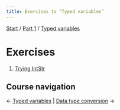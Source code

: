 ```yaml
---
title: Exercises to ‘Typed variables’
---
```


[Start](/raku-course/) / [Part 1](/raku-course/part1) / [Typed variables](/raku-course/typed-variables)

# Exercises

1. [Trying IntStr](intstr)

## Course navigation

← [Typed variables](/raku-course/typed-variables) | [Data type conversion](/raku-course/coercion) →
